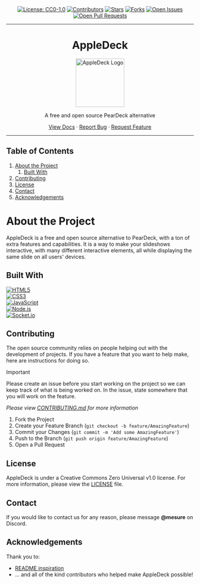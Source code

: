 <!-- Shields.io Badges -->
<div align="center">

  <!-- license -->
  <a href="https://github.com/Mesure73L/AppleDeck/blob/master/LICENSE">
  <img src="https://img.shields.io/github/license/Mesure73L/AppleDeck?style=flat&color=9E49C8" alt="License: CC0-1.0"></a>

  <!-- contributors -->
  <a href="https://github.com/Mesure73L/AppleDeck/graphs/contributors">
  <img src="https://img.shields.io/github/contributors/Mesure73L/AppleDeck?style=flat&color=9E49C8" alt="Contributors"></a>

  <!-- stars -->
  <a href="https://github.com/Mesure73L/AppleDeck/stargazers">
  <img src="https://img.shields.io/github/stars/Mesure73L/AppleDeck?style=flat&color=9E49C8" alt="Stars"></a>

  <!-- forks -->
  <a href="https://github.com/Mesure73L/AppleDeck/forks">
  <img src="https://img.shields.io/github/forks/Mesure73L/AppleDeck?style=flat&color=9E49C8" alt="Forks"></a>

  <!-- issues -->
  <a href="https://github.com/Mesure73L/AppleDeck/issues">
  <img src="https://img.shields.io/github/issues/Mesure73L/AppleDeck?style=flat&color=9E49C8" alt="Open Issues"></a>

  <!-- pull requests -->
  <a href="https://github.com/Mesure73L/AppleDeck/pulls">
  <img src="https://img.shields.io/github/issues-pr/Mesure73L/AppleDeck?style=flat&color=9E49C8" alt="Open Pull Requests"></a>
  
</div>

<hr>

<!-- Header --> 
<div align="center">

  <h1>AppleDeck</h1>
  
  <a href="https://github.com/Mesure73L/AppleDeck">
    <img src="https://github.com/user-attachments/assets/a046d442-a462-4077-8461-444c51157503" width="130" height="130" alt="AppleDeck Logo">
  </a>
  
  <p>A free and open source PearDeck alternative</p>


  <a href="https://github.com/Mesure73L/AppleDeck/wiki">View Docs</a>
  ·
  <a href="https://github.com/Mesure73L/AppleDeck/issues/new?assignees=&labels=prob.-PROBLEM%2C+prob.bug&projects=&template=bug_report.md&title=%5BBUG%5D+">Report Bug</a>
  ·
  <a href="https://github.com/Mesure73L/AppleDeck/issues/new?assignees=&labels=sug.-SUGGESTION%2C+sug.feature%2C+sug.pending&projects=&template=feature_request.md&title=%5BFEATURE%5D+">Request Feature</a>

</div>

<hr>

<!-- Table of Contents -->
## Table of Contents

<ol>
  <li>
    <a href="#about-the-project">About the Project</a>
    <ol>
      <li><a href="#built-with">Built With</a></li>
    </ol>
  </li>
  <li><a href="#contributing">Contributing</a></li>
  <li><a href="#license">License</a></li>
  <li><a href="#contact">Contact</a></li>
  <li><a href="#acknowledgements">Acknowledgements</a></li>
</ol>


<!-- About the Project -->
# About the Project
AppleDeck is a free and open source alternative to PearDeck, with a ton of extra features and capabilities.
It is a way to make your slideshows interactive, with many different interactive elements, all while displaying
the same slide on all users' devices.


<!-- Built With -->
## Built With

[![HTML5](https://img.shields.io/badge/HTML5-E34F26?style=for-the-badge&logo=HTML5&logoColor=white)](https://developer.mozilla.org/en-US/docs/Web/HTML)  
[![CSS3](https://img.shields.io/badge/CSS3-1572B6?style=for-the-badge&logo=CSS3&logoColor=white)](https://developer.mozilla.org/en-US/docs/Web/CSS)  
[![JavaScript](https://img.shields.io/badge/JavaScript-F7DF1E?style=for-the-badge&logo=JavaScript&logoColor=black)](https://developer.mozilla.org/en-US/docs/Web/JavaScript)  
[![Node.js](https://img.shields.io/badge/Node.js-5FA04E?style=for-the-badge&logo=Node.js&logoColor=white)](https://nodejs.org/en)  
[![Socket.io](https://img.shields.io/badge/Socket.io-010101?style=for-the-badge&logo=Socket.io&logoColor=white)](https://socket.io/)  


<!-- Contributing -->
## Contributing
The open source community relies on people helping out with the development of projects. If you have a
feature that you want to help make, here are instructions for doing so.

> [!IMPORTANT]
> Please create an issue before you start working on the project so we can keep track of what is being worked on.
> In the issue, state somewhere that you will work on the feature.
> 
> 
> *Please view [CONTRIBUTING.md](https://github.com/Mesure73L/AppleDeck/blob/master/CONTRIBUTING.md) for more information*

1. Fork the Project
2. Create your Feature Branch (`git checkout -b feature/AmazingFeature`)
3. Commit your Changes (`git commit -m 'Add some AmazingFeature'`)
4. Push to the Branch (`git push origin feature/AmazingFeature`)
5. Open a Pull Request

<!-- License -->
## License
AppleDeck is under a Creative Commons Zero Universal v1.0 license.
For more information, please view the [LICENSE](https://github.com/Mesure73L/AppleDeck/blob/master/LICENSE) file.

<!-- Contact -->
## Contact
If you would like to contact us for any reason, please message **@mesure** on Discord.

<!-- Acknowledgements -->
## Acknowledgements
Thank you to:

- [README inspiration](https://github.com/othneildrew/Best-README-Template)
- ... and all of the kind contributors who helped make AppleDeck possible!
